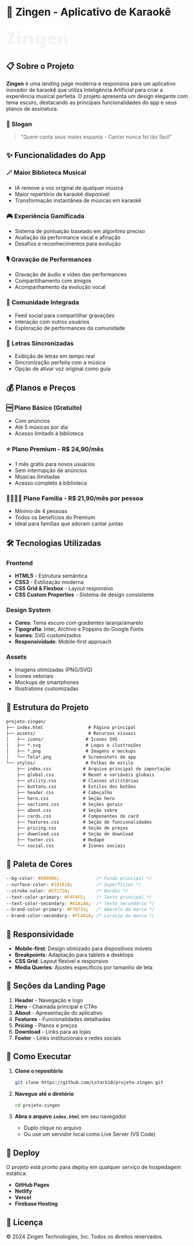 # 🎤 Zingen - Aplicativo de Karaokê

![Zingen Logo](assets/logo.svg)

## 📋 Sobre o Projeto

**Zingen** é uma landing page moderna e responsiva para um aplicativo inovador de karaokê que utiliza Inteligência Artificial para criar a experiência musical perfeita. O projeto apresenta um design elegante com tema escuro, destacando as principais funcionalidades do app e seus planos de assinatura.

### 🎯 Slogan
> "Quem canta seus males espanta - Cantar nunca foi tão fácil"

## ✨ Funcionalidades do App

### 🪄 **Maior Biblioteca Musical**
- IA remove a voz original de qualquer música
- Maior repertório de karaokê disponível
- Transformação instantânea de músicas em karaokê

### 🎮 **Experiência Gamificada**
- Sistema de pontuação baseado em algoritmo preciso
- Avaliação da performance vocal e afinação
- Desafios e reconhecimentos para evolução

### 🎙️ **Gravação de Performances**
- Gravação de áudio e vídeo das performances
- Compartilhamento com amigos
- Acompanhamento da evolução vocal

### 👥 **Comunidade Integrada**
- Feed social para compartilhar gravações
- Interação com outros usuários
- Exploração de performances da comunidade

### 🎵 **Letras Sincronizadas**
- Exibição de letras em tempo real
- Sincronização perfeita com a música
- Opção de ativar voz original como guia

## 💰 Planos e Preços

### 🆓 **Plano Básico (Gratuito)**
- Com anúncios
- Até 5 músicas por dia
- Acesso limitado à biblioteca

### ⭐ **Plano Premium - R$ 24,90/mês**
- 1 mês grátis para novos usuários
- Sem interrupção de anúncios
- Músicas ilimitadas
- Acesso completo à biblioteca

### 👨‍👩‍👧‍👦 **Plano Família - R$ 21,90/mês por pessoa**
- Mínimo de 4 pessoas
- Todos os benefícios do Premium
- Ideal para famílias que adoram cantar juntas

## 🛠️ Tecnologias Utilizadas

### **Frontend**
- **HTML5** - Estrutura semântica
- **CSS3** - Estilização moderna
- **CSS Grid & Flexbox** - Layout responsivo
- **CSS Custom Properties** - Sistema de design consistente

### **Design System**
- **Cores**: Tema escuro com gradientes laranja/amarelo
- **Tipografia**: Inter, Archivo e Poppins do Google Fonts
- **Ícones**: SVG customizados
- **Responsividade**: Mobile-first approach

### **Assets**
- Imagens otimizadas (PNG/SVG)
- Ícones vetoriais
- Mockups de smartphones
- Illustrations customizadas

## 📁 Estrutura do Projeto

```
projeto-zingen/
├── index.html                 # Página principal
├── assets/                    # Recursos visuais
│   ├── icons/                # Ícones SVG
│   ├── *.svg                 # Logos e ilustrações
│   ├── *.png                 # Imagens e mockups
│   └── Tela*.png            # Screenshots do app
└── styles/                   # Folhas de estilo
    ├── index.css            # Arquivo principal de importação
    ├── global.css           # Reset e variáveis globais
    ├── utility.css          # Classes utilitárias
    ├── buttons.css          # Estilos dos botões
    ├── header.css           # Cabeçalho
    ├── hero.css             # Seção hero
    ├── sections.css         # Seções gerais
    ├── about.css            # Seção sobre
    ├── cards.css            # Componentes de card
    ├── features.css         # Seção de funcionalidades
    ├── pricing.css          # Seção de preços
    ├── download.css         # Seção de download
    ├── footer.css           # Rodapé
    └── social.css           # Ícones sociais
```

## 🎨 Paleta de Cores

```css
--bg-color: #09090b;              /* Fundo principal */
--surface-color: #18181B;         /* Superfícies */
--stroke-color: #27272A;          /* Bordas */
--text-color-primary: #F4F4F5;    /* Texto principal */
--text-color-secondary: #A1A1AA;  /* Texto secundário */
--brand-color-primary: #F7B733;   /* Amarelo da marca */
--brand-color-secondary: #FC4A1A; /* Laranja da marca */
```

## 📱 Responsividade

- **Mobile-first**: Design otimizado para dispositivos móveis
- **Breakpoints**: Adaptação para tablets e desktops
- **CSS Grid**: Layout flexível e responsivo
- **Media Queries**: Ajustes específicos por tamanho de tela

## 🔗 Seções da Landing Page

1. **Header** - Navegação e logo
2. **Hero** - Chamada principal e CTAs
3. **About** - Apresentação do aplicativo
4. **Features** - Funcionalidades detalhadas
5. **Pricing** - Planos e preços
6. **Download** - Links para as lojas
7. **Footer** - Links institucionais e redes sociais

## 🚀 Como Executar

1. **Clone o repositório**
   ```bash
   git clone https://github.com/Lstark10/projeto-zingen.git
   ```

2. **Navegue até o diretório**
   ```bash
   cd projeto-zingen
   ```

3. **Abra o arquivo `index.html`** em seu navegador
   - Duplo clique no arquivo
   - Ou use um servidor local como Live Server (VS Code)

## 📂 Deploy

O projeto está pronto para deploy em qualquer serviço de hospedagem estática:

- **GitHub Pages**
- **Netlify**
- **Vercel**
- **Firebase Hosting**


## 📄 Licença

© 2024 Zingen Technologies, Inc. Todos os direitos reservados.
